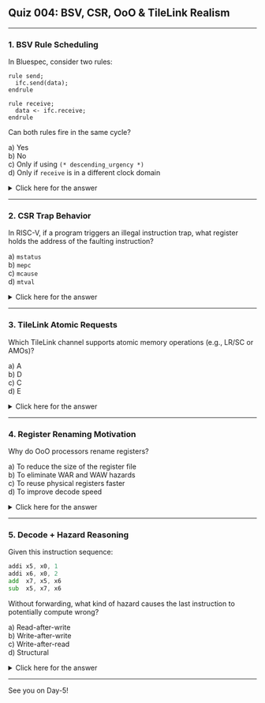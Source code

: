 ## **Quiz 004: BSV, CSR, OoO & TileLink Realism**

---

### 1. **BSV Rule Scheduling**

In Bluespec, consider two rules:

```bsv
rule send;
  ifc.send(data);
endrule

rule receive;
  data <- ifc.receive;
endrule
```

Can both rules fire in the same cycle?

a) Yes  
b) No  
c) Only if using `(* descending_urgency *)`  
d) Only if `receive` is in a different clock domain

<details> <summary>Click here for the answer</summary>

**Answer:** b) No  
**Explanation:**  
In this setup, both rules are trying to perform conflicting operations on the same interface (`ifc`), one trying to send, and the other trying to receive. BSV enforces atomicity and interface semantics, so both can’t fire in the same cycle unless the interface is explicitly designed to support such simultaneous usage, which is rare. Thus, this causes a **rule scheduling conflict**, and only one can proceed per cycle.

</details>

---

### 2. **CSR Trap Behavior**

In RISC-V, if a program triggers an illegal instruction trap, what register holds the address of the faulting instruction?

a) `mstatus`  
b) `mepc`  
c) `mcause`  
d) `mtval`

<details> <summary>Click here for the answer</summary>

**Answer:** b) `mepc`  
**Explanation:**  
`mepc` (Machine Exception Program Counter) holds the address of the instruction that caused the exception or trap. This allows the trap handler to resume or analyze the faulting instruction.

</details>

---

### 3. **TileLink Atomic Requests**

Which TileLink channel supports atomic memory operations (e.g., LR/SC or AMOs)?

a) A  
b) D  
c) C  
d) E

<details> <summary>Click here for the answer</summary>

**Answer:** a) A  
**Explanation:**  
TileLink atomic operations are issued as part of `A` channel requests (like `Acquire`, `PutAtomic`, etc.). The `A` channel is used by the initiator to send read/write/atomic requests.

</details>

---

### 4. **Register Renaming Motivation**

Why do OoO processors rename registers?

a) To reduce the size of the register file  
b) To eliminate WAR and WAW hazards  
c) To reuse physical registers faster  
d) To improve decode speed

<details> <summary>Click here for the answer</summary>

**Answer:** b) To eliminate WAR and WAW hazards  
**Explanation:**  
Register renaming maps architectural registers to a larger set of physical registers, which breaks false dependencies like Write-After-Write (WAW) and Write-After-Read (WAR), allowing more instructions to execute out-of-order without interference.

</details>

---

### 5. **Decode + Hazard Reasoning**

Given this instruction sequence:

```asm
addi x5, x0, 1  
addi x6, x0, 2  
add  x7, x5, x6  
sub  x5, x7, x6
```
Without forwarding, what kind of hazard causes the last instruction to potentially compute wrong?

a) Read-after-write  
b) Write-after-write  
c) Write-after-read  
d) Structural

<details> <summary>Click here for the answer</summary>

**Answer:** a) Read-after-write  
**Explanation:**  
The last instruction (`sub x5, x7, x6`) depends on the result of `add x7, x5, x6`, which in turn depends on previous instructions. Without forwarding, `x7` may not have been written back yet when the `sub` is in EX, causing incorrect operand values. This is a **Read-After-Write (RAW)** hazard.

</details>

---

See you on Day-5!